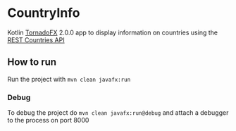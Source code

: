# CountryInfo
Kotlin [TornadoFX](https://github.com/edvin/tornadofx) 2.0.0 app to display information on countries using the [REST Countries API](https://restcountries.eu/)

## How to run
Run the project with ```mvn clean javafx:run```

### Debug
To debug the project do ```mvn clean javafx:run@debug``` and attach a debugger to the process on port 8000
